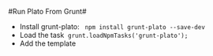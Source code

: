 #Run Plato From Grunt#
* Install grunt-plato:
` npm install grunt-plato --save-dev`
* Load the task 
`grunt.loadNpmTasks('grunt-plato');`
* Add the template
